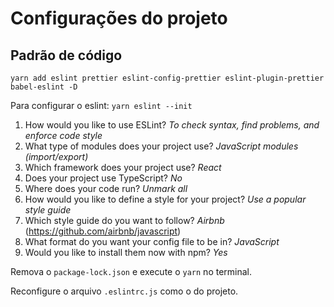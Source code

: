 # Configurações do projeto

## Padrão de código

```shell
yarn add eslint prettier eslint-config-prettier eslint-plugin-prettier babel-eslint -D
```

Para configurar o eslint: ```yarn eslint --init```

1. How would you like to use ESLint? _To check syntax, find problems, and enforce code style_
2. What type of modules does your project use? _JavaScript modules (import/export)_
3. Which framework does your project use? _React_
4. Does your project use TypeScript? _No_
5. Where does your code run? _Unmark all_
6. How would you like to define a style for your project? _Use a popular style guide_
7. Which style guide do you want to follow? _Airbnb_ (<https://github.com/airbnb/javascript>)
8. What format do you want your config file to be in? _JavaScript_
9. Would you like to install them now with npm? _Yes_

Remova o ```package-lock.json``` e execute o ```yarn``` no terminal.

Reconfigure o arquivo ```.eslintrc.js``` como o do projeto.
